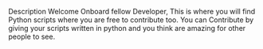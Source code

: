 Description
Welcome Onboard fellow Developer, This is where you will find Python scripts where you are free to contribute too. You can Contribute by giving your scripts written in python and you think are amazing for other people to see.

